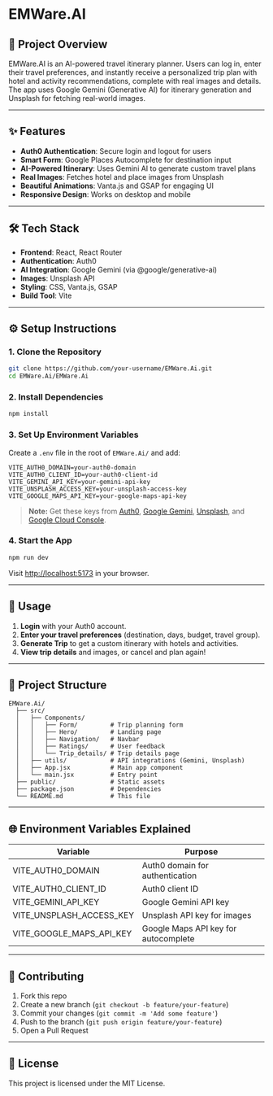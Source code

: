 # EMWare.AI

## 🚀 Project Overview
EMWare.AI is an AI-powered travel itinerary planner. Users can log in, enter their travel preferences, and instantly receive a personalized trip plan with hotel and activity recommendations, complete with real images and details. The app uses Google Gemini (Generative AI) for itinerary generation and Unsplash for fetching real-world images.

---

## ✨ Features
- **Auth0 Authentication**: Secure login and logout for users
- **Smart Form**: Google Places Autocomplete for destination input
- **AI-Powered Itinerary**: Uses Gemini AI to generate custom travel plans
- **Real Images**: Fetches hotel and place images from Unsplash
- **Beautiful Animations**: Vanta.js and GSAP for engaging UI
- **Responsive Design**: Works on desktop and mobile

---

## 🛠️ Tech Stack
- **Frontend**: React, React Router
- **Authentication**: Auth0
- **AI Integration**: Google Gemini (via @google/generative-ai)
- **Images**: Unsplash API
- **Styling**: CSS, Vanta.js, GSAP
- **Build Tool**: Vite

---

## ⚙️ Setup Instructions

### 1. Clone the Repository
```bash
git clone https://github.com/your-username/EMWare.Ai.git
cd EMWare.Ai/EMWare.Ai
```

### 2. Install Dependencies
```bash
npm install
```

### 3. Set Up Environment Variables
Create a `.env` file in the root of `EMWare.Ai/` and add:
```env
VITE_AUTH0_DOMAIN=your-auth0-domain
VITE_AUTH0_CLIENT_ID=your-auth0-client-id
VITE_GEMINI_API_KEY=your-gemini-api-key
VITE_UNSPLASH_ACCESS_KEY=your-unsplash-access-key
VITE_GOOGLE_MAPS_API_KEY=your-google-maps-api-key
```
> **Note:** Get these keys from [Auth0](https://auth0.com/), [Google Gemini](https://aistudio.google.com/), [Unsplash](https://unsplash.com/developers), and [Google Cloud Console](https://console.cloud.google.com/).

### 4. Start the App
```bash
npm run dev
```
Visit [http://localhost:5173](http://localhost:5173) in your browser.

---

## 📝 Usage
1. **Login** with your Auth0 account.
2. **Enter your travel preferences** (destination, days, budget, travel group).
3. **Generate Trip** to get a custom itinerary with hotels and activities.
4. **View trip details** and images, or cancel and plan again!

---

## 📁 Project Structure
```
EMWare.Ai/
  ├── src/
  │   ├── Components/
  │   │   ├── Form/         # Trip planning form
  │   │   ├── Hero/         # Landing page
  │   │   ├── Navigation/   # Navbar
  │   │   ├── Ratings/      # User feedback
  │   │   └── Trip_details/ # Trip details page
  │   ├── utils/            # API integrations (Gemini, Unsplash)
  │   ├── App.jsx           # Main app component
  │   └── main.jsx          # Entry point
  ├── public/               # Static assets
  ├── package.json          # Dependencies
  └── README.md             # This file
```

---

## 🌐 Environment Variables Explained
| Variable                  | Purpose                                  |
|-------------------------- |------------------------------------------|
| VITE_AUTH0_DOMAIN         | Auth0 domain for authentication          |
| VITE_AUTH0_CLIENT_ID      | Auth0 client ID                          |
| VITE_GEMINI_API_KEY       | Google Gemini API key                    |
| VITE_UNSPLASH_ACCESS_KEY  | Unsplash API key for images              |
| VITE_GOOGLE_MAPS_API_KEY  | Google Maps API key for autocomplete     |

---

## 🤝 Contributing
1. Fork this repo
2. Create a new branch (`git checkout -b feature/your-feature`)
3. Commit your changes (`git commit -m 'Add some feature'`)
4. Push to the branch (`git push origin feature/your-feature`)
5. Open a Pull Request

---

## 📄 License
This project is licensed under the MIT License.
